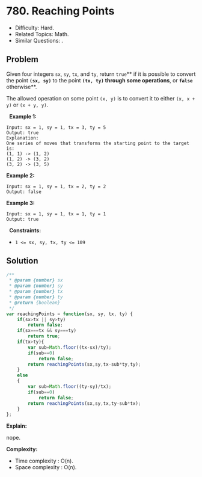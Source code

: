 # 780. Reaching Points

- Difficulty: Hard.
- Related Topics: Math.
- Similar Questions: .

## Problem

Given four integers ```sx```, ```sy```, ```tx```, and ```ty```, return ```true```** if it is possible to convert the point **```(sx, sy)```** to the point **```(tx, ty)``` **through some operations****, or **```false```** otherwise**.

The allowed operation on some point ```(x, y)``` is to convert it to either ```(x, x + y)``` or ```(x + y, y)```.

 
**Example 1:**

```
Input: sx = 1, sy = 1, tx = 3, ty = 5
Output: true
Explanation:
One series of moves that transforms the starting point to the target is:
(1, 1) -> (1, 2)
(1, 2) -> (3, 2)
(3, 2) -> (3, 5)
```

**Example 2:**

```
Input: sx = 1, sy = 1, tx = 2, ty = 2
Output: false
```

**Example 3:**

```
Input: sx = 1, sy = 1, tx = 1, ty = 1
Output: true
```

 
**Constraints:**


	
- ```1 <= sx, sy, tx, ty <= 109```



## Solution

```javascript
/**
 * @param {number} sx
 * @param {number} sy
 * @param {number} tx
 * @param {number} ty
 * @return {boolean}
 */
var reachingPoints = function(sx, sy, tx, ty) {
    if(sx>tx || sy>ty)
        return false;
    if(sx===tx && sy===ty)
        return true;
    if(tx>ty){
        var sub=Math.floor((tx-sx)/ty);
        if(sub==0)
            return false;
        return reachingPoints(sx,sy,tx-sub*ty,ty);
    }
    else
    {
        var sub=Math.floor((ty-sy)/tx);
        if(sub==0)
            return false;
        return reachingPoints(sx,sy,tx,ty-sub*tx);
    }
};
```

**Explain:**

nope.

**Complexity:**

* Time complexity : O(n).
* Space complexity : O(n).
